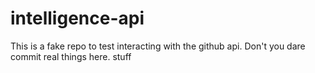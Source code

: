 # intelligence-api
This is a fake repo to test interacting with the github api. Don't you dare commit real things here.
stuff
